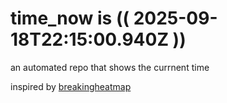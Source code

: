 # time_now is (( 2025-09-18T22:15:00.940Z ))

an automated repo that shows the currnent time

inspired by [breakingheatmap](https://github.com/breakingheatmap/breakingheatmap)